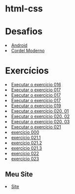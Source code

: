 # html-css
 
<h1>Desafios</h1>
<li><a href="https://jounys.github.io/html-css/desafios/d010/android.html">Android</a></li>
<li><a href="https://jounys.github.io/html-css/desafios/d012/index.html">Cordel Moderno</a></li>

<h1>Exercícios</h1>
<li><a href="https://jounys.github.io/html-css/exercicios/ex016/cor03.html">Executar o exercício 016</a></li>
<li><a href="https://jounys.github.io/html-css/exercicios/ex017/fonte01.html">Executar o exercício 017</a></li>
<li><a href="https://jounys.github.io/html-css/exercicios/ex017/fonte02.html">Executar o exercício 017</a></li>
<li><a href="https://jounys.github.io/html-css/exercicios/ex017/fonte03.html">Executar o exercício 017</a></li>
<li><a href="https://jounys.github.io/html-css/exercicios/ex019/seletor01.html">Executar o exercício 019</a></li>
<li><a href="https://jounys.github.io/html-css/exercicios/ex020/hover.html">Executar o exercício 020. 01</a></li>
<li><a href="https://jounys.github.io/html-css/exercicios/ex020/links.html">Executar o exercício 020. 02</a></li>

<li><a href="https://jounys.github.io/html-css/exercicios/ex020/pseudoclasse.html">Executar o exercício 020. 03
</a></li>

<li><a href="https://jounys.github.io/html-css/exercicios/ex021/caixa01.html">Executar o exercício 021</a></li>
<li><a href="https://jounys.github.io/html-css/exercicios/ex000/">exercício 000</a></li>
<li><a href="https://jounys.github.io/html-css/exercicios/ex021/caixa01.html">exercício 021.1</a></li>
<li><a href="https://jounys.github.io/html-css/exercicios/ex021/caixa02.html">exercício 021.2</a></li>
<li><a href="https://jounys.github.io/html-css/exercicios/ex021/caixa03.html">exercício 021.3</a></li>
<li><a href="https://jounys.github.io/html-css/exercicios/ex022/resumo.html">exercício 022</a></li>
<li><a href="https://jounys.github.io/html-css/exercicios/ex023/resumo.html">exercício 023</a></li>

<h2>Meu Site</h2>
<li><a href="https://jounys.github.io/html-css/site/">Site</a></li>
